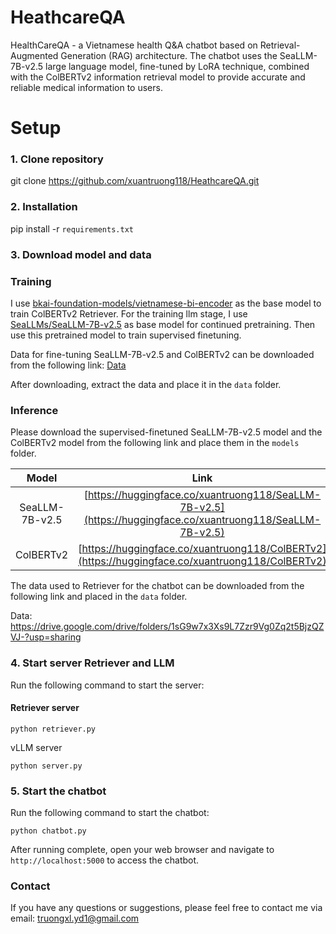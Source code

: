 # HeathcareQA

HealthCareQA - a Vietnamese health Q&A chatbot based on Retrieval-Augmented Generation (RAG) architecture. The chatbot uses the SeaLLM-7B-v2.5 large language model, fine-tuned by LoRA technique, combined with the ColBERTv2 information retrieval model to provide accurate and reliable medical information to users.



# Setup

### 1. Clone repository

git clone https://github.com/xuantruong118/HeathcareQA.git

### 2. Installation

pip install -r `requirements.txt`

### 3. Download model and data
### Training
I use [bkai-foundation-models/vietnamese-bi-encoder](https://huggingface.co/bkai-foundation-models/vietnamese-bi-encoder) as the base model to train ColBERTv2 Retriever.
For the training llm stage, I use [SeaLLMs/SeaLLM-7B-v2.5](https://huggingface.co/SeaLLMs/SeaLLM-7B-v2.5) as base model for continued pretraining. Then use this pretrained model to train supervised finetuning.

Data for fine-tuning SeaLLM-7B-v2.5 and ColBERTv2 can be downloaded from the following link:
[Data](https://drive.google.com/drive/folders/1T5w7L0o5uRJYK8LzH2J5Vz1T9TJ-5j9W?usp=sharing)

After downloading, extract the data and place it in the `data` folder.

### Inference
Please download the supervised-finetuned SeaLLM-7B-v2.5 model and the ColBERTv2 model from the following link and place them in the `models` folder.

| Model | Link |
|:---:|:---:|
| SeaLLM-7B-v2.5 | [https://huggingface.co/xuantruong118/SeaLLM-7B-v2.5](https://huggingface.co/xuantruong118/SeaLLM-7B-v2.5) |
| ColBERTv2 | [https://huggingface.co/xuantruong118/ColBERTv2](https://huggingface.co/xuantruong118/ColBERTv2) |



The data used to Retriever for the chatbot can be downloaded from the following link and placed in the `data` folder.

Data: https://drive.google.com/drive/folders/1sG9w7x3Xs9L7Zzr9Vg0Zq2t5BjzQZVJ-?usp=sharing

### 4. Start server Retriever and LLM
Run the following command to start the server:

#### Retriever server
```
python retriever.py
```
vLLM server
```
python server.py
```

### 5. Start the chatbot

Run the following command to start the chatbot:

```
python chatbot.py
```
After running complete, open your web browser and navigate to `http://localhost:5000` to access the chatbot.


### Contact

If you have any questions or suggestions, please feel free to contact me via email: truongxl.yd1@gmail.com



